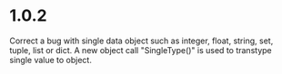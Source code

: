 # 1.0.2
Correct a bug with single data object such as integer, float, string, set, tuple, list or dict.
A new object call "SingleType()" is used to transtype single value to object.